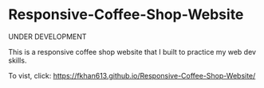 # Responsive-Coffee-Shop-Website
UNDER DEVELOPMENT

 This is a responsive coffee shop website that I built to practice my web dev skills.

To vist, click: https://fkhan613.github.io/Responsive-Coffee-Shop-Website/
